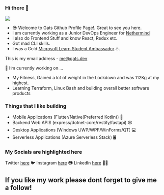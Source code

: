 ### Hi there 👋

![](https://komarev.com/ghpvc/?username=gat786)

- 😎 Welcome to Gats Github Profile Page!. Great to see you here.
- I am currently working as a Junior DevOps Engineer for [Nethermind](http://nethermind.io/)
- I also do Frontend Stuff and know React, Redux etc.
- Got mad CLI skills.
- I was a Gold [Microsoft Learn Student Ambassador](https://studentambassadors.microsoft.com/en-us) 🔥.

This is my email address - [me@gats.dev](mailto:me@gats.dev)

🔭 I’m currently working on ...
- My Fitness, Gained a lot of weight in the Lockdown and was 112Kg at my highest.
- Learning Terraform, Linux Bash and building overall better software products


### Things that I like building
  - Mobile Applications (Flutter/Native(Preferred Kotlin)) 📱
  - Backend Web APIS (express/dotnet-core/restify/fastapi) 🕸
  - Desktop Applications (Windows UWP/WPF/WinForms/QT) 💻
  - Serverless Applications (Azure Serverless Stack) 🖥

### My Socials are highlighted here

Twitter [here](https://twitter.com/igat786) 🐦
Instagram [here](https://instagram.com/iwrotestan) 📷
LinkedIn [here](https://linkedin.com/in/gat786) 🕴🏼

## If you like my work please dont forget to give me a follow!

<!--
**gat786/gat786** is a ✨ _special_ ✨ repository because its `README.md` (this file) appears on your GitHub profile.

Here are some ideas to get you started:


- 🌱 I’m currently learning ...
- 👯 I’m looking to collaborate on ...
- 🤔 I’m looking for help with ...
- 💬 Ask me about ...
- 📫 How to reach me: ...
- 😄 Pronouns: ...
- ⚡ Fun fact: ...
-->
